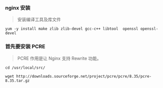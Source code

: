 ### nginx 安装

>安装编译工具及库文件
```
yum -y install make zlib zlib-devel gcc-c++ libtool  openssl openssl-devel
```

### 首先要安装 PCRE
>PCRE 作用是让 Nginx 支持 Rewrite 功能。
```
cd /usr/local/src/

wget http://downloads.sourceforge.net/project/pcre/pcre/8.35/pcre-8.35.tar.gz
```